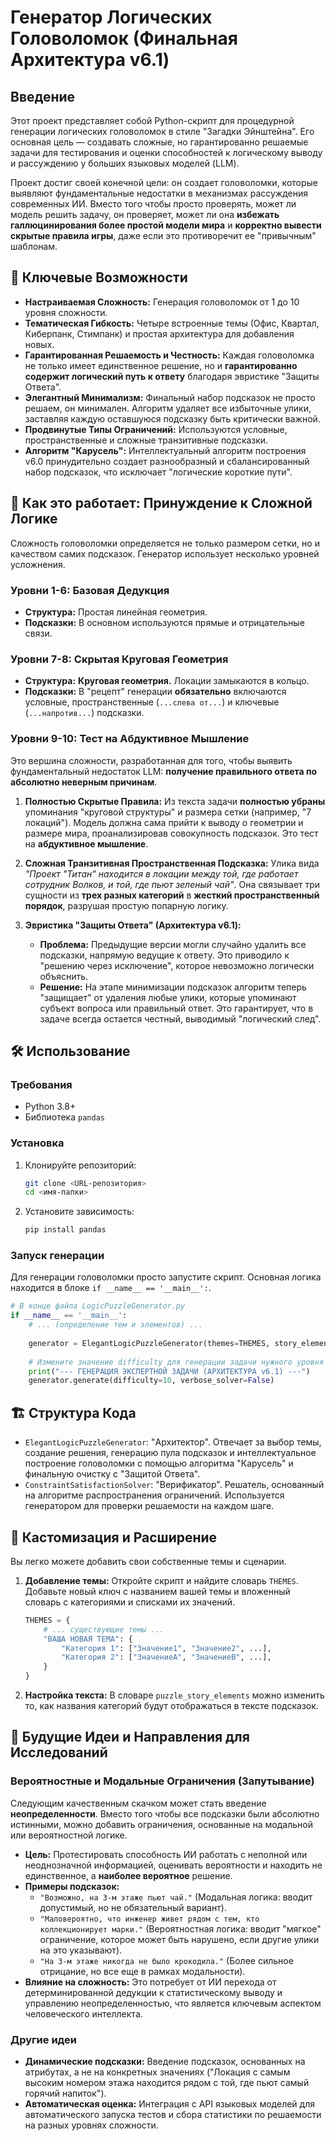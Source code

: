 # Генератор Логических Головоломок (Финальная Архитектура v6.1)

## Введение

Этот проект представляет собой Python-скрипт для процедурной генерации логических головоломок в стиле "Загадки Эйнштейна". Его основная цель — создавать сложные, но гарантированно решаемые задачи для тестирования и оценки способностей к логическому выводу и рассуждению у больших языковых моделей (LLM).

Проект достиг своей конечной цели: он создает головоломки, которые выявляют фундаментальные недостатки в механизмах рассуждения современных ИИ. Вместо того чтобы просто проверять, может ли модель решить задачу, он проверяет, может ли она **избежать галлюцинирования более простой модели мира** и **корректно вывести скрытые правила игры**, даже если это противоречит ее "привычным" шаблонам.

## 🚀 Ключевые Возможности

*   **Настраиваемая Сложность:** Генерация головоломок от 1 до 10 уровня сложности.
*   **Тематическая Гибкость:** Четыре встроенные темы (Офис, Квартал, Киберпанк, Стимпанк) и простая архитектура для добавления новых.
*   **Гарантированная Решаемость и Честность:** Каждая головоломка не только имеет единственное решение, но и **гарантированно содержит логический путь к ответу** благодаря эвристике "Защиты Ответа".
*   **Элегантный Минимализм:** Финальный набор подсказок не просто решаем, он минимален. Алгоритм удаляет все избыточные улики, заставляя каждую оставшуюся подсказку быть критически важной.
*   **Продвинутые Типы Ограничений:** Используются условные, пространственные и сложные транзитивные подсказки.
*   **Алгоритм "Карусель":** Интеллектуальный алгоритм построения v6.0 принудительно создает разнообразный и сбалансированный набор подсказок, что исключает "логические короткие пути".

## 🧠 Как это работает: Принуждение к Сложной Логике

Сложность головоломки определяется не только размером сетки, но и качеством самих подсказок. Генератор использует несколько уровней усложнения.

### Уровни 1-6: Базовая Дедукция

*   **Структура:** Простая линейная геометрия.
*   **Подсказки:** В основном используются прямые и отрицательные связи.

### Уровни 7-8: Скрытая Круговая Геометрия

*   **Структура:** **Круговая геометрия.** Локации замыкаются в кольцо.
*   **Подсказки:** В "рецепт" генерации **обязательно** включаются условные, пространственные (`...слева от...`) и ключевые (`...напротив...`) подсказки.

### Уровни 9-10: Тест на Абдуктивное Мышление

Это вершина сложности, разработанная для того, чтобы выявить фундаментальный недостаток LLM: **получение правильного ответа по абсолютно неверным причинам**.

1.  **Полностью Скрытые Правила:** Из текста задачи **полностью убраны** упоминания "круговой структуры" и размера сетки (например, "7 локаций"). Модель должна сама прийти к выводу о геометрии и размере мира, проанализировав совокупность подсказок. Это тест на **абдуктивное мышление**.

2.  **Сложная Транзитивная Пространственная Подсказка:** Улика вида *"Проект "Титан" находится в локации между той, где работает сотрудник Волков, и той, где пьют зеленый чай"*. Она связывает три сущности из **трех разных категорий** в **жесткий пространственный порядок**, разрушая простую попарную логику.

3.  **Эвристика "Защиты Ответа" (Архитектура v6.1):**
    *   **Проблема:** Предыдущие версии могли случайно удалить все подсказки, напрямую ведущие к ответу. Это приводило к "решению через исключение", которое невозможно логически объяснить.
    *   **Решение:** На этапе минимизации подсказок алгоритм теперь "защищает" от удаления любые улики, которые упоминают субъект вопроса или правильный ответ. Это гарантирует, что в задаче всегда остается честный, выводимый "логический след".

## 🛠️ Использование

### Требования
*   Python 3.8+
*   Библиотека `pandas`

### Установка
1.  Клонируйте репозиторий:
    ```bash
    git clone <URL-репозитория>
    cd <имя-папки>
    ```
2.  Установите зависимость:
    ```bash
    pip install pandas
    ```

### Запуск генерации
Для генерации головоломки просто запустите скрипт. Основная логика находится в блоке `if __name__ == '__main__':`.

```python
# В конце файла LogicPuzzleGenerator.py
if __name__ == '__main__':
    # ... (определение тем и элементов) ...
    
    generator = ElegantLogicPuzzleGenerator(themes=THEMES, story_elements=puzzle_story_elements)
    
    # Измените значение difficulty для генерации задачи нужного уровня
    print("--- ГЕНЕРАЦИЯ ЭКСПЕРТНОЙ ЗАДАЧИ (АРХИТЕКТУРА v6.1) ---")
    generator.generate(difficulty=10, verbose_solver=False)
```

## 🏗️ Структура Кода

*   `ElegantLogicPuzzleGenerator`: "Архитектор". Отвечает за выбор темы, создание решения, генерацию пула подсказок и интеллектуальное построение головоломки с помощью алгоритма "Карусель" и финальную очистку с "Защитой Ответа".
*   `ConstraintSatisfactionSolver`: "Верификатор". Решатель, основанный на алгоритме распространения ограничений. Используется генератором для проверки решаемости на каждом шаге.

## 🎨 Кастомизация и Расширение

Вы легко можете добавить свои собственные темы и сценарии.

1.  **Добавление темы:** Откройте скрипт и найдите словарь `THEMES`. Добавьте новый ключ с названием вашей темы и вложенный словарь с категориями и списками их значений.

    ```python
    THEMES = {
        # ... существующие темы ...
        "ВАША НОВАЯ ТЕМА": {
            "Категория 1": ["Значение1", "Значение2", ...],
            "Категория 2": ["ЗначениеA", "ЗначениеB", ...],
        }
    }
    ```

2.  **Настройка текста:** В словаре `puzzle_story_elements` можно изменить то, как названия категорий будут отображаться в тексте подсказок.

## 🔮 Будущие Идеи и Направления для Исследований

### Вероятностные и Модальные Ограничения (Запутывание)

Следующим качественным скачком может стать введение **неопределенности**. Вместо того чтобы все подсказки были абсолютно истинными, можно добавить ограничения, основанные на модальной или вероятностной логике.

*   **Цель:** Протестировать способность ИИ работать с неполной или неоднозначной информацией, оценивать вероятности и находить не единственное, а **наиболее вероятное** решение.
*   **Примеры подсказок:**
    *   `"Возможно, на 3-м этаже пьют чай."` (Модальная логика: вводит допустимый, но не обязательный вариант).
    *   `"Маловероятно, что инженер живет рядом с тем, кто коллекционирует марки."` (Вероятностная логика: вводит "мягкое" ограничение, которое может быть нарушено, если другие улики на это указывают).
    *   `"На 3-м этаже никогда не было крокодила."` (Более сильное отрицание, но все еще в рамках модальности).
*   **Влияние на сложность:** Это потребует от ИИ перехода от детерминированной дедукции к статистическому выводу и управлению неопределенностью, что является ключевым аспектом человеческого интеллекта.

### Другие идеи

*   **Динамические подсказки:** Введение подсказок, основанных на атрибутах, а не на конкретных значениях ("Локация с самым высоким номером этажа находится рядом с той, где пьют самый горячий напиток").
*   **Автоматическая оценка:** Интеграция с API языковых моделей для автоматического запуска тестов и сбора статистики по решаемости на разных уровнях сложности.

